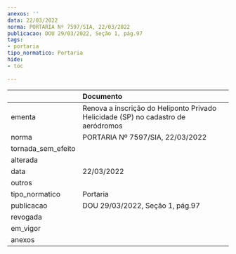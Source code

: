```yaml
---
anexos: ''
data: 22/03/2022
norma: PORTARIA Nº 7597/SIA, 22/03/2022
publicacao: DOU 29/03/2022, Seção 1, pág.97
tags:
- portaria
tipo_normatico: Portaria
hide: 
- toc 
 
---
```


|                    | Documento                                                                         |
|:-------------------|:----------------------------------------------------------------------------------|
| ementa             | Renova a inscrição do Heliponto Privado Helicidade (SP) no cadastro de aeródromos |
| norma              | PORTARIA Nº 7597/SIA, 22/03/2022                                                  |
| tornada_sem_efeito |                                                                                   |
| alterada           |                                                                                   |
| data               | 22/03/2022                                                                        |
| outros             |                                                                                   |
| tipo_normatico     | Portaria                                                                          |
| publicacao         | DOU 29/03/2022, Seção 1, pág.97                                                   |
| revogada           |                                                                                   |
| em_vigor           |                                                                                   |
| anexos             |                                                                                   |